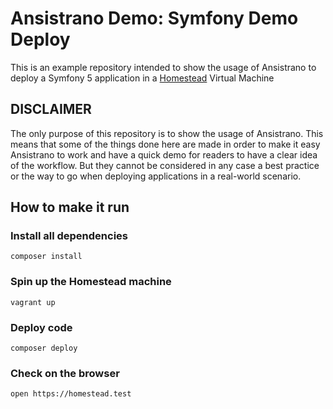 # Ansistrano Demo: Symfony Demo Deploy

This is an example repository intended to show the usage of Ansistrano to deploy a Symfony 5 application in a [Homestead][1]
Virtual Machine

## DISCLAIMER

The only purpose of this repository is to show the usage of Ansistrano. This means that some of the things done here are
made in order to make it easy Ansistrano to work and have a quick demo for readers to have a clear idea of the workflow.
But they cannot be considered in any case a best practice or the way to go when deploying applications in a real-world
scenario.

## How to make it run

### Install all dependencies

    composer install

### Spin up the Homestead machine

    vagrant up

### Deploy code

    composer deploy

### Check on the browser

    open https://homestead.test


[1]: https://laravel.com/docs/6.x/homestead
